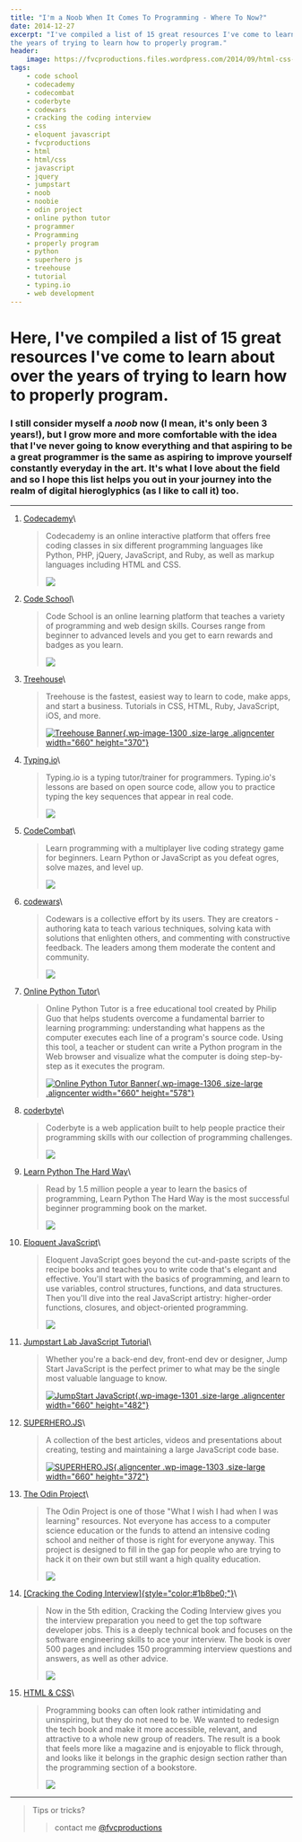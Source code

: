 ```yaml
---
title: "I'm a Noob When It Comes To Programming - Where To Now?"
date: 2014-12-27
excerpt: "I've compiled a list of 15 great resources I've come to learn about over
the years of trying to learn how to properly program."
header:
    image: https://fvcproductions.files.wordpress.com/2014/09/html-css-book-cover.jpg
tags:
    - code school
    - codecademy
    - codecombat
    - coderbyte
    - codewars
    - cracking the coding interview
    - css
    - eloquent javascript
    - fvcproductions
    - html
    - html/css
    - javascript
    - jquery
    - jumpstart
    - noob
    - noobie
    - odin project
    - online python tutor
    - programmer
    - Programming
    - properly program
    - python
    - superhero js
    - treehouse
    - tutorial
    - typing.io
    - web development
---
```


Here, I've compiled a list of 15 great resources I've come to learn about over the years of trying to learn how to properly program.
====================================================================================================================================

### I still consider myself a *noob* now (I mean, it's only been 3 years!), but I grow more and more comfortable with the idea that I've never going to know everything and that aspiring to be a great programmer is the same as aspiring to improve yourself constantly everyday in the art. It's what I love about the field and so I hope this list helps you out in your journey into the realm of digital hieroglyphics (as I like to call it) too.

------------------------------------------------------------------------

1. [Codecademy](https://codecademy.com/)\

    > Codecademy is an online interactive platform that offers free
    > coding classes in six different programming languages like Python,
    > PHP, jQuery, JavaScript, and Ruby, as well as markup languages
    > including HTML and CSS.
    >
    > ![](https://s3.amazonaws.com/codecademy-blog/assets/03-2013-new-experience.png)

2. [Code School](https://codeschool.com/)\

    > Code School is an online learning platform that teaches a variety
    > of programming and web design skills. Courses range from beginner
    > to advanced levels and you get to earn rewards and badges as you
    > learn.
    >
    > ![](https://orm-chimera-prod.s3.amazonaws.com/1234000001682/images/codeschool_jquery.png)

3. [Treehouse](https://teamtreehouse.com/)\

    > Treehouse is the fastest, easiest way to learn to code, make apps,
    > and start a business. Tutorials in CSS, HTML, Ruby, JavaScript,
    > iOS, and more.
    >
    > [![Treehouse
    > Banner](https://fvcproductions.files.wordpress.com/2014/12/screenshot-2014-12-27-21-06-25.png?w=660){.wp-image-1300
    > .size-large .aligncenter width="660"
    > height="370"}](https://fvcproductions.files.wordpress.com/2014/12/screenshot-2014-12-27-21-06-25.png)

4.  [Typing.io](https://typing.io/)\

    > Typing.io is a typing tutor/trainer for programmers. Typing.io's
    > lessons are based on open source code, allow you to practice
    > typing the key sequences that appear in real code.
    >
    > ![](https://www.bram.us/wordpress/wp-content/uploads/2013/12/typingio.png)

5.  [CodeCombat](https://codecombat.com/)\

    > Learn programming with a multiplayer live coding strategy game for
    > beginners. Learn Python or JavaScript as you defeat ogres, solve
    > mazes, and level up.
    >
    > ![](https://d212dsb2sdisoj.cloudfront.net/wp-content/uploads/2013/10/logo64.jpg)

6.  [codewars](https://codewars.com/)\

    > Codewars is a collective effort by its users. They are creators -
    > authoring kata to teach various techniques, solving kata with
    > solutions that enlighten others, and commenting with constructive
    > feedback. The leaders among them moderate the content and
    > community.
    >
    > ![](https://ciblogassets.s3.amazonaws.com/crowdblog/asset/214/codewars3.png)

7.  [Online Python Tutor](https://pythontutor.com/)\

    > Online Python Tutor is a free educational tool created by Philip
    > Guo that helps students overcome a fundamental barrier to learning
    > programming: understanding what happens as the computer executes
    > each line of a program's source code. Using this tool, a teacher
    > or student can write a Python program in the Web browser and
    > visualize what the computer is doing step-by-step as it executes
    > the program.
    >
    > [![Online Python Tutor
    > Banner](https://fvcproductions.files.wordpress.com/2014/12/screenshot-2014-12-27-21-54-57.png?w=660){.wp-image-1306
    > .size-large .aligncenter width="660"
    > height="578"}](https://fvcproductions.files.wordpress.com/2014/12/screenshot-2014-12-27-21-54-57.png)

8.  [coderbyte](https://coderbyte.com)\

    > Coderbyte is a web application built to help people practice their
    > programming skills with our collection of programming challenges.
    >
    > ![](https://s3.amazonaws.com/ksr/assets/000/379/626/6fd69aceb1070555dacf846ed296d84f_large.png?1360397775)

9.  [Learn Python The Hard Way](https://learnpythonthehardway.org)\

    > Read by 1.5 million people a year to learn the basics of
    > programming, Learn Python The Hard Way is the most successful
    > beginner programming book on the market.
    >
    > ![](https://www.kno.com/images/book-jackets/9780133124330.jpg)

10. [Eloquent JavaScript](https://eloquentjavascript.net)\

    > Eloquent JavaScript goes beyond the cut-and-paste scripts of the
    > recipe books and teaches you to write code that's elegant and
    > effective. You'll start with the basics of programming, and learn
    > to use variables, control structures, functions, and data
    > structures. Then you'll dive into the real JavaScript artistry:
    > higher-order functions, closures, and object-oriented programming.
    >
    > ![](https://eloquentjavascript.net/img/cover.png)

11. [Jumpstart Lab JavaScript
    Tutorial](https://tutorials.jumpstartlab.com/projects/javascript)\

    > Whether you're a back-end dev, front-end dev or designer, Jump
    > Start JavaScript is the perfect primer to what may be the single
    > most valuable language to know.
    >
    > [![JumpStart
    > JavaScript](https://fvcproductions.files.wordpress.com/2014/12/screenshot-2014-12-27-20-41-12.png?w=660){.wp-image-1301
    > .size-large .aligncenter width="660"
    > height="482"}](https://fvcproductions.files.wordpress.com/2014/12/screenshot-2014-12-27-20-41-12.png)

12. [SUPERHERO.JS](https://superherojs.com)\

    > A collection of the best articles, videos and presentations about
    > creating, testing and maintaining a large JavaScript code base.
    >
    > [![SUPERHERO.JS](https://fvcproductions.files.wordpress.com/2014/12/screenshot-2014-12-27-20-42-401.png?w=660){.aligncenter
    > .wp-image-1303 .size-large width="660"
    > height="372"}](https://fvcproductions.files.wordpress.com/2014/12/screenshot-2014-12-27-20-42-401.png)

13. [The Odin Project](https://www.theodinproject.com/home)\

    > The Odin Project is one of those "What I wish I had when I was
    > learning" resources. Not everyone has access to a computer science
    > education or the funds to attend an intensive coding school and
    > neither of those is right for everyone anyway. This project is
    > designed to fill in the gap for people who are trying to hack it
    > on their own but still want a high quality education.
    >
    > ![](https://airpair-blog.s3.amazonaws.com/wp-content/uploads/2014/04/The-Odin-Project-Open-Sourced-Free-Curriculum.png)

14. [[Cracking the Coding
    Interview]{style="color:#1b8be0;"}](https://www.amazon.com/Cracking-Coding-Interview-Programming-Questions/dp/098478280X)\

    > Now in the 5th edition, Cracking the Coding Interview gives you
    > the interview preparation you need to get the top software
    > developer jobs. This is a deeply technical book and focuses on the
    > software engineering skills to ace your interview. The book is
    > over 500 pages and includes 150 programming interview questions
    > and answers, as well as other advice.
    >
    > ![](https://ecx.images-amazon.com/images/I/41wgksZup2L.jpg)

15. [HTML & CSS](https://www.htmlandcssbook.com)\

    > Programming books can often look rather intimidating and
    > uninspiring, but they do not need to be. We wanted to redesign the
    > tech book and make it more accessible, relevant, and attractive to
    > a whole new group of readers. The result is a book that feels more
    > like a magazine and is enjoyable to flick through, and looks like
    > it belongs in the graphic design section rather than the
    > programming section of a bookstore.
    >
    > ![](https://cdn.tripwiremagazine.com/wp-content/uploads/2012/05/html-css-design-build-websites.jpg)

------------------------------------------------------------------------

> Tips or tricks?
>
> > contact me [@fvcproductions](https://twitter.com/fvcproductions)
